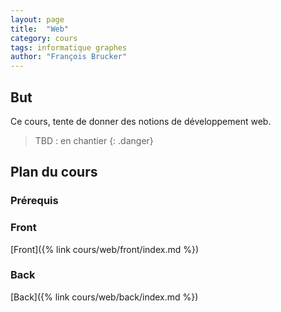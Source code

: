 ```yaml
---
layout: page
title:  "Web"
category: cours
tags: informatique graphes
author: "François Brucker"
---
```


## But

Ce cours, tente de donner des notions de développement web. 

> TBD : en chantier
{: .danger}

## Plan du cours

### Prérequis

### Front

[Front]({% link cours/web/front/index.md %})

### Back

[Back]({% link cours/web/back/index.md %})

